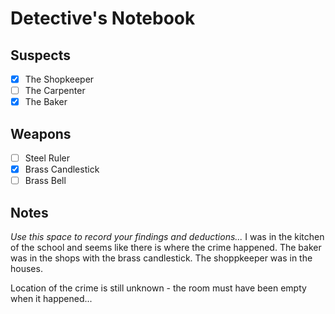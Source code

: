 # Detective's Notebook

## Suspects
- [x] The Shopkeeper
- [ ] The Carpenter
- [x] The Baker

## Weapons
- [ ] Steel Ruler
- [x] Brass Candlestick
- [ ] Brass Bell

## Notes
*Use this space to record your findings and deductions...*
I was in the kitchen of the school and seems like there is where the crime happened.
The baker was in the shops with the brass candlestick.
The shoppkeeper was in the houses.

Location of the crime is still unknown - the room must have been empty when it happened...
